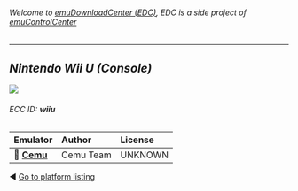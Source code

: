 ###### Welcome to [emuDownloadCenter (EDC)](https://github.com/PhoenixInteractiveNL/emuDownloadCenter/wiki/), EDC is a side project of [emuControlCenter](https://github.com/PhoenixInteractiveNL/emuControlCenter/wiki/)
***
## _Nintendo Wii U (Console)_
![](https://raw.githubusercontent.com/wiki/PhoenixInteractiveNL/emuDownloadCenter/images_platform/ecc_wiiu_teaser.png)
###### ECC ID: **wiiu**

| Emulator   | Author      | License     |
|:-----------|:------------|:------------|
| :file_folder: [**Cemu**](https://github.com/PhoenixInteractiveNL/emuDownloadCenter/wiki/Emulator-cemu#menu) | Cemu Team | UNKNOWN |

:arrow_backward: [Go to platform listing](https://github.com/PhoenixInteractiveNL/emuDownloadCenter/wiki/EDC-Platform-List)
